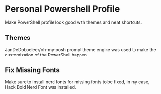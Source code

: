 # Personal Powershell Profile
Make PowerShell profile look good with themes and neat shortcuts.

## Themes
JanDeDobbeleer/oh-my-posh prompt theme engine was used to make the customization of the PowerShell happen.

## Fix Missing Fonts
Make sure to install nerd fonts for missing fonts to be fixed, in my case, Hack Bold Nerd Font was installed.
